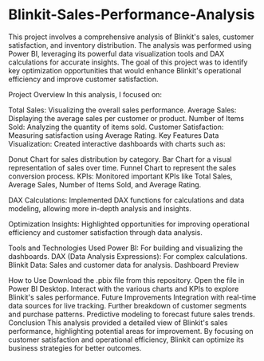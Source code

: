 # Blinkit-Sales-Performance-Analysis 
This project involves a comprehensive analysis of Blinkit's sales, customer satisfaction, and inventory distribution. The analysis was performed using Power BI, leveraging its powerful data visualization tools and DAX calculations for accurate insights. The goal of this project was to identify key optimization opportunities that would enhance Blinkit's operational efficiency and improve customer satisfaction.

Project Overview
In this analysis, I focused on:

Total Sales: Visualizing the overall sales performance.
Average Sales: Displaying the average sales per customer or product.
Number of Items Sold: Analyzing the quantity of items sold.
Customer Satisfaction: Measuring satisfaction using Average Rating.
Key Features
Data Visualization: Created interactive dashboards with charts such as:

Donut Chart for sales distribution by category.
Bar Chart for a visual representation of sales over time.
Funnel Chart to represent the sales conversion process.
KPIs: Monitored important KPIs like Total Sales, Average Sales, Number of Items Sold, and Average Rating.

DAX Calculations: Implemented DAX functions for calculations and data modeling, allowing more in-depth analysis and insights.

Optimization Insights: Highlighted opportunities for improving operational efficiency and customer satisfaction through data analysis.

Tools and Technologies Used
Power BI: For building and visualizing the dashboards.
DAX (Data Analysis Expressions): For complex calculations.
Blinkit Data: Sales and customer data for analysis.
Dashboard Preview


How to Use
Download the .pbix file from this repository.
Open the file in Power BI Desktop.
Interact with the various charts and KPIs to explore Blinkit's sales performance.
Future Improvements
Integration with real-time data sources for live tracking.
Further breakdown of customer segments and purchase patterns.
Predictive modeling to forecast future sales trends.
Conclusion
This analysis provided a detailed view of Blinkit's sales performance, highlighting potential areas for improvement. By focusing on customer satisfaction and operational efficiency, Blinkit can optimize its business strategies for better outcomes.
